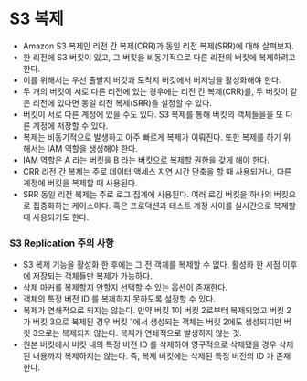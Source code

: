 # S3 복제

- Amazon S3 복제인 리전 간 복제(CRR)과 동일 리전 복제(SRR)에 대해 살펴보자.
- 한 리전에 S3 버킷이 있고, 그 버킷을 비동기적으로 다른 리전의 버킷에 복제하려고 한다.
- 이를 위해서는 우선 출발지 버킷과 도착지 버킷에서 버저닝을 활성화해야 한다.
- 두 개의 버킷이 서로 다른 리전에 있는 경우에는 리전 간 복제(CRR)를, 두 버킷이 같은 리전에 있다면 동일 리전 복제(SRR)을 설정할 수 있다.
- 버킷이 서로 다른 계정에 있을 수도 있다. S3 복제를 통해 버킷의 객체들을을 또 다른 계정에 저장할 수 있다.
- 복제는 비동기적으로 발생하고 아주 빠르게 복제가 이뤄진다. 또한 복제를 하기 위해서는 IAM 역할을 생성해야 한다.
- IAM 역할은 A 라는 버킷을 B 라는 버킷으로 복제할 권한을 갖게 해야 한다.
- CRR 리전 간 복제는 주로 데이터 액세스 지연 시간 단축을 할 때 사용되거나, 다른 계정에 버킷을 복제할 때 사용된다.
- SRR 동일 리전 복제는 주로 로그 집계에 사용된다. 여러 로깅 버킷을 하나의 버킷으로 집중화하는 케이스이다. 혹은 프로덕션과 테스트 계정 사이를 실시간으로 복제할 때 사용되기도 한다.

### S3 Replication 주의 사항

- S3 복제 기능을 활성화 한 후에는 그 전 객체를 복제할 수 없다. 활성화 한 시점 이후에 저장되는 객체들만 복제가 가능하다.
- 삭제 마커를 복제할지 안할지 선택할 수 있는 옵션이 존재한다.
- 객체의 특정 버전 ID 를 복제하지 못하도록 설정할 수 있다.
- 복제가 연쇄적으로 되지는 않는다. 만약 버킷 1이 버킷 2로부터 복제되었고 버킷 2가 버킷 3으로 복제된 경우 버킷 1에서 생성되는 객체는 버킷 2에도 생성되지만 버킷 3으로는 복제되지 않는다. 복제가 연쇄적으로 발생하지 않는 것.
- 원본 버킷에서 버킷 내의 특정 버전 ID 를 삭제하여 영구적으로 삭제됐을 경우 삭제된 내용까지 복제하지는 않는다. 즉, 복제 버킷에는 삭제된 특정 버전의 ID 가 존재한다.